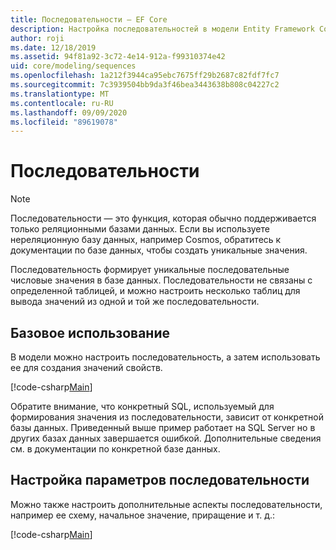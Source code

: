 ```yaml
---
title: Последовательности — EF Core
description: Настройка последовательностей в модели Entity Framework Core
author: roji
ms.date: 12/18/2019
ms.assetid: 94f81a92-3c72-4e14-912a-f99310374e42
uid: core/modeling/sequences
ms.openlocfilehash: 1a212f3944ca95ebc7675ff29b2687c82fdf7fc7
ms.sourcegitcommit: 7c3939504bb9da3f46bea3443638b808c04227c2
ms.translationtype: MT
ms.contentlocale: ru-RU
ms.lasthandoff: 09/09/2020
ms.locfileid: "89619078"
---
```

# <a name="sequences"></a>Последовательности

> [!NOTE]  
> Последовательности — это функция, которая обычно поддерживается только реляционными базами данных. Если вы используете нереляционную базу данных, например Cosmos, обратитесь к документации по базе данных, чтобы создать уникальные значения.

Последовательность формирует уникальные последовательные числовые значения в базе данных. Последовательности не связаны с определенной таблицей, и можно настроить несколько таблиц для вывода значений из одной и той же последовательности.

## <a name="basic-usage"></a>Базовое использование

В модели можно настроить последовательность, а затем использовать ее для создания значений свойств.

[!code-csharp[Main](../../../samples/core/Modeling/FluentAPI/Sequence.cs?name=Sequence&highlight=3,7)]

Обратите внимание, что конкретный SQL, используемый для формирования значения из последовательности, зависит от конкретной базы данных. Приведенный выше пример работает на SQL Server но в других базах данных завершается ошибкой. Дополнительные сведения см. в документации по конкретной базе данных.

## <a name="configuring-sequence-settings"></a>Настройка параметров последовательности

Можно также настроить дополнительные аспекты последовательности, например ее схему, начальное значение, приращение и т. д.:

[!code-csharp[Main](../../../samples/core/Modeling/FluentAPI/SequenceConfiguration.cs?name=SequenceConfiguration&highlight=3-5)]
